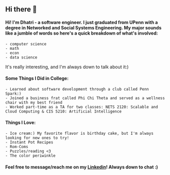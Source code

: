 ## Hi there 👋

#### Hi! I'm Dhatri - a software engineer. I just graduated from UPenn with a degree in  Networked and Social Systems Engineering. My major sounds like a jumble of words so here's a quick breakdown of what's involved: 

    - computer science
    - math
    - econ
    - data science

It's really interesting, and I'm always down to talk about it:)

#### **Some Things I Did in College:**
    - Learned about software development through a club called Penn Spark:)
    - Joined a business frat called Phi Chi Theta and served as a wellness chair with my best friend
    - Worked part-time as a TA for two classes: NETS 2120: Scalable and Cloud Computing & CIS 5210: Artificial Intelligence
    
#### **Things I Love:**
    - Ice cream:) My favorite flavor is birthday cake, but I'm always looking for new ones to try!
    - Instant Pot Recipes
    - Rom-Coms
    - Puzzles/reading <3
    - The color periwinkle

#### Feel free to message/reach me on my [Linkedin](https://www.linkedin.com/in/dhatrim/)! Always down to chat :)
